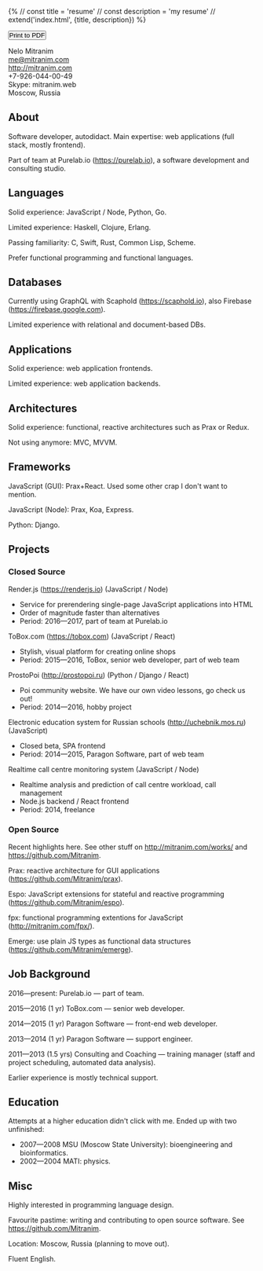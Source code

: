 {%
// const title = 'resume'
// const description = 'my resume'
// extend('index.html', {title, description})
%}

<link rel="stylesheet" type="text/css" href="/styles/app.css">

<body></body>

<p class="text-right children-margin-letter-v">
  <span class="block text-blue" data-note="Updated: March 26 2017"></span>
  <span class="block noprint">
    <button class="flat" style="padding: 0" onclick="window.print()">
      <span class="fa fa-print"></span>
      <span>Print to PDF</span>
    </button>
  </span>
</p>

Nelo Mitranim
<br>
me@mitranim.com
<br>
http://mitranim.com
<br>
+7-926-044-00-49
<br>
Skype: mitranim.web
<br>
Moscow, Russia

## About

Software developer, autodidact. Main expertise: web applications (full
stack, mostly frontend).

Part of team at Purelab.io (https://purelab.io), a software development and
consulting studio.

## Languages

Solid experience: JavaScript / Node, Python, Go.

Limited experience: Haskell, Clojure, Erlang.

Passing familiarity: C, Swift, Rust, Common Lisp, Scheme.

Prefer functional programming and functional languages.

## Databases

Currently using GraphQL with Scaphold (https://scaphold.io), also Firebase (https://firebase.google.com).

Limited experience with relational and document-based DBs.

## Applications

Solid experience: web application frontends.

Limited experience: web application backends.

## Architectures

Solid experience: functional, reactive architectures such as Prax or Redux.

Not using anymore: MVC, MVVM.

## Frameworks

JavaScript (GUI): Prax+React. Used some other crap I don't want to mention.

JavaScript (Node): Prax, Koa, Express.

Python: Django.

## Projects

### Closed Source

Render.js (https://renderjs.io)
<span class="text-gray">(JavaScript / Node)</span>

  * Service for prerendering single-page JavaScript applications into HTML
  * Order of magnitude faster than alternatives
  * Period: 2016—2017, part of team at Purelab.io

ToBox.com (https://tobox.com)
<span class="text-gray">(JavaScript / React)</span>

  * Stylish, visual platform for creating online shops
  * Period: 2015—2016, ToBox, senior web developer, part of web team

ProstoPoi (http://prostopoi.ru)
<span class="text-gray">(Python / Django / React)</span>

  * Poi community website. We have our own video lessons, go check us out!
  * Period: 2014—2016, hobby project

Electronic education system for Russian schools (http://uchebnik.mos.ru)
<span class="text-gray">(JavaScript)</span>

  * Closed beta, SPA frontend
  * Period: 2014—2015, Paragon Software, part of web team

Realtime call centre monitoring system
<span class="text-gray">(JavaScript / Node)</span>

  * Realtime analysis and prediction of call centre workload, call management
  * Node.js backend / React frontend
  * Period: 2014, freelance

### Open Source

Recent highlights here. See other stuff on http://mitranim.com/works/ and
https://github.com/Mitranim.

Prax: reactive architecture for GUI applications (https://github.com/Mitranim/prax).

Espo: JavaScript extensions for stateful and reactive programming (https://github.com/Mitranim/espo).

fpx: functional programming extentions for JavaScript (http://mitranim.com/fpx/).

Emerge: use plain JS types as functional data structures (https://github.com/Mitranim/emerge).

## Job Background

2016—present: Purelab.io — part of team.

2015—2016 (1 yr) ToBox.com — senior web developer.

2014—2015 (1 yr) Paragon Software — front-end web developer.

2013—2014 (1 yr) Paragon Software — support engineer.

2011—2013 (1.5 yrs) Consulting and Coaching — training manager (staff and project scheduling, automated data analysis).

Earlier experience is mostly technical support.

## Education

Attempts at a higher education didn't click with me. Ended up with two
unfinished:

  * 2007—2008 MSU (Moscow State University): bioengineering and bioinformatics.
  * 2002—2004 MATI: physics.

## Misc

Highly interested in programming language design.

Favourite pastime: writing and contributing to open source software. See
https://github.com/Mitranim.

Location: Moscow, Russia (planning to move out).

Fluent English.
